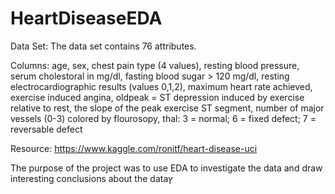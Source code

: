 # HeartDiseaseEDA

Data Set: 
  The data set contains 76 attributes.
   
  Columns:
    age,
    sex,
    chest pain type (4 values), 
    resting blood pressure,
    serum cholestoral in mg/dl,
    fasting blood sugar > 120 mg/dl,
    resting electrocardiographic results (values 0,1,2),
    maximum heart rate achieved,
    exercise induced angina,
    oldpeak = ST depression induced by exercise relative to rest,
    the slope of the peak exercise ST segment,
    number of major vessels (0-3) colored by flourosopy,
    thal: 3 = normal; 6 = fixed defect; 7 = reversable defect
  
  Resource: https://www.kaggle.com/ronitf/heart-disease-uci
  
  The purpose of the project was to use EDA to investigate the data and draw interesting conclusions about the dataץ
